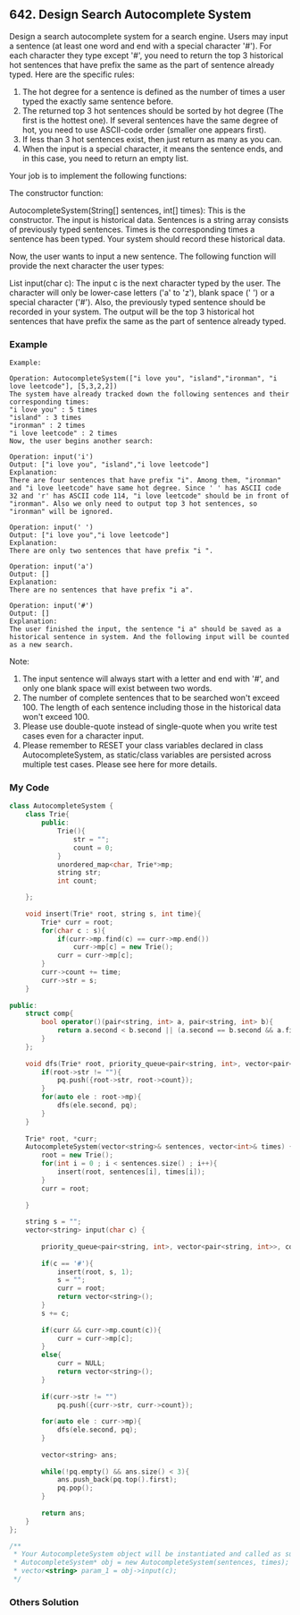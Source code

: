 ## 642. Design Search Autocomplete System

Design a search autocomplete system for a search engine. Users may input a sentence (at least one word and end with a special character '#'). For each character they type except '#', you need to return the top 3 historical hot sentences that have prefix the same as the part of sentence already typed. Here are the specific rules:

1. The hot degree for a sentence is defined as the number of times a user typed the exactly same sentence before.
2. The returned top 3 hot sentences should be sorted by hot degree (The first is the hottest one). If several sentences have the same degree of hot, you need to use ASCII-code order (smaller one appears first).
3. If less than 3 hot sentences exist, then just return as many as you can.
4. When the input is a special character, it means the sentence ends, and in this case, you need to return an empty list.

Your job is to implement the following functions:

The constructor function:

AutocompleteSystem(String[] sentences, int[] times): This is the constructor. The input is historical data. Sentences is a string array consists of previously typed sentences. Times is the corresponding times a sentence has been typed. Your system should record these historical data.

Now, the user wants to input a new sentence. The following function will provide the next character the user types:

List<String> input(char c): The input c is the next character typed by the user. The character will only be lower-case letters ('a' to 'z'), blank space (' ') or a special character ('#'). Also, the previously typed sentence should be recorded in your system. The output will be the top 3 historical hot sentences that have prefix the same as the part of sentence already typed.

### Example
```
Example:

Operation: AutocompleteSystem(["i love you", "island","ironman", "i love leetcode"], [5,3,2,2])
The system have already tracked down the following sentences and their corresponding times:
"i love you" : 5 times
"island" : 3 times
"ironman" : 2 times
"i love leetcode" : 2 times
Now, the user begins another search:

Operation: input('i')
Output: ["i love you", "island","i love leetcode"]
Explanation:
There are four sentences that have prefix "i". Among them, "ironman" and "i love leetcode" have same hot degree. Since ' ' has ASCII code 32 and 'r' has ASCII code 114, "i love leetcode" should be in front of "ironman". Also we only need to output top 3 hot sentences, so "ironman" will be ignored.

Operation: input(' ')
Output: ["i love you","i love leetcode"]
Explanation:
There are only two sentences that have prefix "i ".

Operation: input('a')
Output: []
Explanation:
There are no sentences that have prefix "i a".

Operation: input('#')
Output: []
Explanation:
The user finished the input, the sentence "i a" should be saved as a historical sentence in system. And the following input will be counted as a new search.

```

Note:

1. The input sentence will always start with a letter and end with '#', and only one blank space will exist between two words.
2. The number of complete sentences that to be searched won't exceed 100. The length of each sentence including those in the historical data won't exceed 100.
3. Please use double-quote instead of single-quote when you write test cases even for a character input.
4. Please remember to RESET your class variables declared in class AutocompleteSystem, as static/class variables are persisted across multiple test cases. Please see here for more details.

### My Code
```c++
class AutocompleteSystem {
    class Trie{
        public:
            Trie(){
                str = "";
                count = 0;
            }
            unordered_map<char, Trie*>mp;
            string str;
            int count;

    };
    
    void insert(Trie* root, string s, int time){
        Trie* curr = root;
        for(char c : s){
            if(curr->mp.find(c) == curr->mp.end())
                curr->mp[c] = new Trie();
            curr = curr->mp[c];
        }
        curr->count += time;
        curr->str = s;
    }
    
public:
    struct comp{
        bool operator()(pair<string, int> a, pair<string, int> b){
            return a.second < b.second || (a.second == b.second && a.first > b.first);
        }
    };
    
    void dfs(Trie* root, priority_queue<pair<string, int>, vector<pair<string, int>>, comp>& pq){
        if(root->str != ""){
            pq.push({root->str, root->count});
        }
        for(auto ele : root->mp){
            dfs(ele.second, pq);
        }
    }
    
    Trie* root, *curr;
    AutocompleteSystem(vector<string>& sentences, vector<int>& times) {
        root = new Trie();
        for(int i = 0 ; i < sentences.size() ; i++){
            insert(root, sentences[i], times[i]);
        }
        curr = root;
        
    }
    
    string s = "";
    vector<string> input(char c) {
        
        priority_queue<pair<string, int>, vector<pair<string, int>>, comp> pq;
        
        if(c == '#'){
            insert(root, s, 1);
            s = "";
            curr = root;
            return vector<string>();
        }
        s += c;
        
        if(curr && curr->mp.count(c)){
            curr = curr->mp[c];
        }
        else{
            curr = NULL;
            return vector<string>();
        }
        
        if(curr->str != "")
            pq.push({curr->str, curr->count});
        
        for(auto ele : curr->mp){
            dfs(ele.second, pq);
        }
        
        vector<string> ans;
        
        while(!pq.empty() && ans.size() < 3){
            ans.push_back(pq.top().first);
            pq.pop();
        }
        
        return ans;
    }
};

/**
 * Your AutocompleteSystem object will be instantiated and called as such:
 * AutocompleteSystem* obj = new AutocompleteSystem(sentences, times);
 * vector<string> param_1 = obj->input(c);
 */
```


### Others Solution
```c++
```

